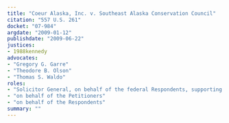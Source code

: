 ```yaml
---
title: "Coeur Alaska, Inc. v. Southeast Alaska Conservation Council"
citation: "557 U.S. 261"
docket: "07-984"
argdate: "2009-01-12"
publishdate: "2009-06-22"
justices:
- 1988kennedy
advocates:
- "Gregory G. Garre"
- "Theodore B. Olson"
- "Thomas S. Waldo"
roles:
- "Solicitor General, on behalf of the federal Respondents, supporting the Petitioners"
- "on behalf of the Petitioners"
- "on behalf of the Respondents"
summary: ""
---
```


